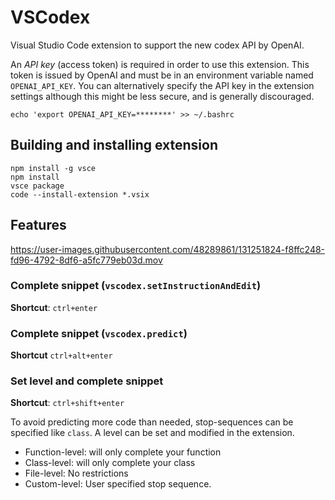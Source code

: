 # VSCodex

Visual Studio Code extension to support the new codex API by OpenAI.

An _API key_ (access token) is required in order to use this extension. This token is issued by OpenAI and must be in an environment variable named `OPENAI_API_KEY`. You can alternatively specify the API key in the extension settings although this might be less secure, and is generally discouraged.

```
echo 'export OPENAI_API_KEY=********' >> ~/.bashrc
```

## Building and installing extension

```
npm install -g vsce
npm install
vsce package
code --install-extension *.vsix
```

## Features

https://user-images.githubusercontent.com/48289861/131251824-f8ffc248-fd96-4792-8df6-a5fc779eb03d.mov

### Complete snippet (`vscodex.setInstructionAndEdit`)

**Shortcut**: `ctrl+enter`

### Complete snippet (`vscodex.predict`)

**Shortcut** `ctrl+alt+enter`

### Set level and complete snippet

**Shortcut**: `ctrl+shift+enter`

To avoid predicting more code than needed, stop-sequences can be specified like `class`. A level can be set and modified in the extension.

- Function-level: will only complete your function
- Class-level: will only complete your class
- File-level: No restrictions
- Custom-level: User specified stop sequence.
